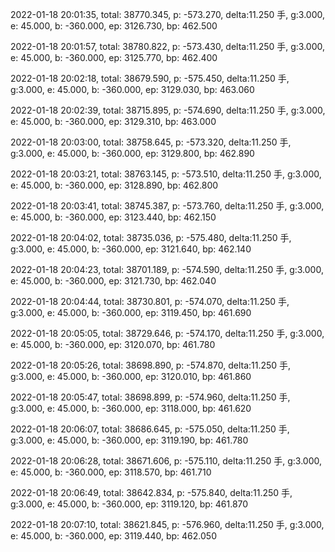 2022-01-18 20:01:35, total: 38770.345, p: -573.270, delta:11.250 手, g:3.000, e: 45.000, b: -360.000, ep: 3126.730, bp: 462.500

2022-01-18 20:01:57, total: 38780.822, p: -573.430, delta:11.250 手, g:3.000, e: 45.000, b: -360.000, ep: 3125.770, bp: 462.400

2022-01-18 20:02:18, total: 38679.590, p: -575.450, delta:11.250 手, g:3.000, e: 45.000, b: -360.000, ep: 3129.030, bp: 463.060

2022-01-18 20:02:39, total: 38715.895, p: -574.690, delta:11.250 手, g:3.000, e: 45.000, b: -360.000, ep: 3129.310, bp: 463.000

2022-01-18 20:03:00, total: 38758.645, p: -573.320, delta:11.250 手, g:3.000, e: 45.000, b: -360.000, ep: 3129.800, bp: 462.890

2022-01-18 20:03:21, total: 38763.145, p: -573.510, delta:11.250 手, g:3.000, e: 45.000, b: -360.000, ep: 3128.890, bp: 462.800

2022-01-18 20:03:41, total: 38745.387, p: -573.760, delta:11.250 手, g:3.000, e: 45.000, b: -360.000, ep: 3123.440, bp: 462.150

2022-01-18 20:04:02, total: 38735.036, p: -575.480, delta:11.250 手, g:3.000, e: 45.000, b: -360.000, ep: 3121.640, bp: 462.140

2022-01-18 20:04:23, total: 38701.189, p: -574.590, delta:11.250 手, g:3.000, e: 45.000, b: -360.000, ep: 3121.730, bp: 462.040

2022-01-18 20:04:44, total: 38730.801, p: -574.070, delta:11.250 手, g:3.000, e: 45.000, b: -360.000, ep: 3119.450, bp: 461.690

2022-01-18 20:05:05, total: 38729.646, p: -574.170, delta:11.250 手, g:3.000, e: 45.000, b: -360.000, ep: 3120.070, bp: 461.780

2022-01-18 20:05:26, total: 38698.890, p: -574.870, delta:11.250 手, g:3.000, e: 45.000, b: -360.000, ep: 3120.010, bp: 461.860

2022-01-18 20:05:47, total: 38698.899, p: -574.960, delta:11.250 手, g:3.000, e: 45.000, b: -360.000, ep: 3118.000, bp: 461.620

2022-01-18 20:06:07, total: 38686.645, p: -575.050, delta:11.250 手, g:3.000, e: 45.000, b: -360.000, ep: 3119.190, bp: 461.780

2022-01-18 20:06:28, total: 38671.606, p: -575.110, delta:11.250 手, g:3.000, e: 45.000, b: -360.000, ep: 3118.570, bp: 461.710

2022-01-18 20:06:49, total: 38642.834, p: -575.840, delta:11.250 手, g:3.000, e: 45.000, b: -360.000, ep: 3119.120, bp: 461.870

2022-01-18 20:07:10, total: 38621.845, p: -576.960, delta:11.250 手, g:3.000, e: 45.000, b: -360.000, ep: 3119.440, bp: 462.050